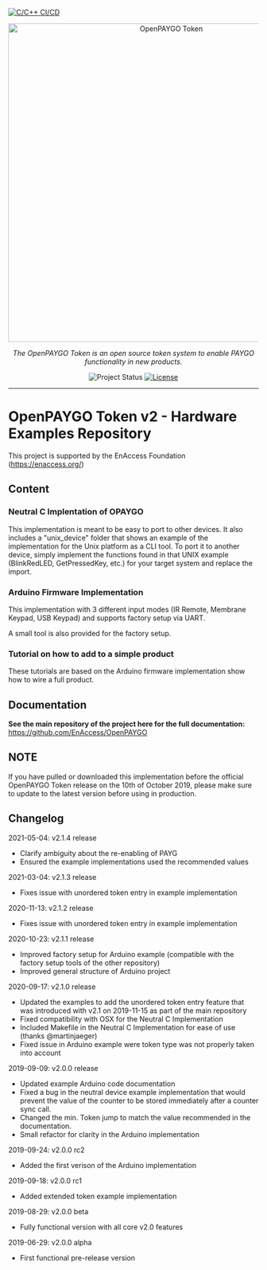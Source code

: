 [![C/C++ CI/CD](https://github.com/Delyc/opayToken/actions/workflows/c-cpp.yml/badge.svg)](https://github.com/Delyc/opayToken/actions/workflows/c-cpp.yml)

<p align="center">
  <a href="https://github.com/EnAccess/OpenPAYGO-HW">
    <img
      src="https://enaccess.org/wp-content/uploads/2023/04/Open-PAYGO-Graphic-GitHub-2240-%C3%97-800-.svg"
      alt="OpenPAYGO Token"
      width="640"
    >
  </a>
</p>
<p align="center">
    <em>The OpenPAYGO Token is an open source token system to enable PAYGO functionality in new products.</em>
</p>
<p align="center">
  <img
    alt="Project Status"
    src="https://img.shields.io/badge/Project%20Status-stable-green"
  >
  <a href="https://github.com/EnAccess/OpenPAYGO-HW/blob/main/LICENSE" target="_blank">
    <img
      alt="License"
      src="https://img.shields.io/github/license/EnAccess/OpenPAYGO-HW"
    >
  </a>
</p>

---

# OpenPAYGO Token v2 - Hardware Examples Repository

This project is supported by the EnAccess Foundation (https://enaccess.org/)


## Content

### Neutral C Implentation of OPAYGO

This implementation is meant to be easy to port to other devices.
It also includes a "unix_device" folder that shows an example of the implementation for the Unix platform as a CLI tool.
To port it to another device, simply implement the functions found in that UNIX example (BlinkRedLED, GetPressedKey, etc.) for your target system and replace the import.

### Arduino Firmware Implementation

This implementation with 3 different input modes (IR Remote, Membrane Keypad, USB Keypad) and supports factory setup via UART.

A small tool is also provided for the factory setup.

### Tutorial on how to add to a simple product

These tutorials are based on the Arduino firmware implementation show how to wire a full product.


## Documentation

**See the main repository of the project here for the full documentation:** https://github.com/EnAccess/OpenPAYGO


## NOTE
If you have pulled or downloaded this implementation before the official OpenPAYGO Token release on the 10th of October 2019,
please make sure to update to the latest version before using in production.


## Changelog

2021-05-04: v2.1.4 release
- Clarify ambiguity about the re-enabling of PAYG
- Ensured the example implementations used the recommended values

2021-03-04: v2.1.3 release
- Fixes issue with unordered token entry in example implementation

2020-11-13: v2.1.2 release
- Fixes issue with unordered token entry in example implementation

2020-10-23: v2.1.1 release
- Improved factory setup for Arduino example (compatible with the factory setup tools of the other repository)
- Improved general structure of Arduino project

2020-09-17: v2.1.0 release
- Updated the examples to add the unordered token entry feature that was introduced with v2.1 on 2019-11-15 as part of the main repository
- Fixed compatibility with OSX for the Neutral C Implementation
- Included Makefile in the Neutral C Implementation for ease of use (thanks @martinjaeger)
- Fixed issue in Arduino example were token type was not properly taken into account

2019-09-09: v2.0.0 release
- Updated example Arduino code documentation
- Fixed a bug in the neutral device example implementation that would prevent the value of the counter to be stored immediately after a counter sync call.
- Changed the min. Token jump to match the value recommended in the documentation.
- Small refactor for clarity in the Arduino implementation

2019-09-24: v2.0.0 rc2
- Added the first verison of the Arduino implementation

2019-09-18: v2.0.0 rc1
- Added extended token example implementation

2019-08-29: v2.0.0 beta
- Fully functional version with all core v2.0 features

2019-06-29: v2.0.0 alpha
- First functional pre-release version
